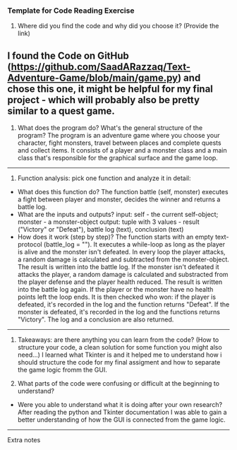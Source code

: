 ### Template for Code Reading Exercise

1. Where did you find the code and why did you choose it? (Provide the link)

I found the Code on GitHub (https://github.com/SaadARazzaq/Text-Adventure-Game/blob/main/game.py) and chose this one,
it might be helpful for my final project - which will probably also be pretty similar to a quest game.
---

1. What does the program do? What's the general structure of the program? 
The program is an adventure game where you choose your character, fight monsters, travel between places and complete
quests and collect items. It consists of a player and a monster class and a main class that's responsible for the
graphical surface and the game loop.
---

1. Function analysis: pick one function and analyze it in detail:

- What does this function do?
The function battle (self, monster) executes a fight between player and monster, decides the winner and returns a battle
log. 
- What are the inputs and outputs?
input: self - the current self-object; monster - a monster-object
output: tuple with 3 values - result ("Victory" or "Defeat"), battle log (text), conclusion (text) 
- How does it work (step by step)?
The function starts with an empty text-protocol (battle_log = "").
It executes a while-loop as long as the player is alive and the monster isn't defeated.
In every loop the player attacks, a random damage is calculated and subtracted from the monster-object. The result is
written into the battle log. If the monster isn't defeated it attacks the player, a random damage is calculated and 
substracted from the player defense and the player health reduced. The result is written into the battle log again.
If the player or the monster have no health points left the loop ends. It is then checked who won: if the player is
defeated, it's recorded in the log and the function returns "Defeat". If the monster is defeated, it's recorded in the
log and the functions returns "Victory". The log and a conclusion are also returned. 

---

1. Takeaways: are there anything you can learn from the code? (How to structure your code, a clean solution for some function you might also need...)
I learned what Tkinter is and it helped me to understand how i should structure the code for my final assigment and how 
to separate the game logic fromm the GUI.

1. What parts of the code were confusing or difficult at the beginning to understand?
- Were you able to understand what it is doing after your own research?
After reading the python and Tkinter documentation I was able to gain a better understanding of how the GUI is
connected from the game logic. 
---

Extra notes